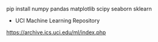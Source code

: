 
pip install numpy pandas matplotlib scipy seaborn sklearn




- UCI Machine Learning Repository
    
https://archive.ics.uci.edu/ml/index.php
